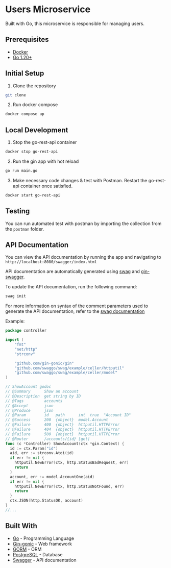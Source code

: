 # Users Microservice

Built with Go, this microservice is responsible for managing users.

## Prerequisites

- [Docker](https://www.docker.com/)
- [Go 1.20+](https://go.dev/dl/)

## Initial Setup

1. Clone the repository

```bash
git clone
```

2. Run docker compose

```bash
docker compose up
```

## Local Development

1. Stop the go-rest-api container

```bash
docker stop go-rest-api
```

2. Run the gin app with hot reload

```bash
go run main.go
```

3. Make necessary code changes & test with Postman. Restart the go-rest-api container once satisfied.

```bash
docker start go-rest-api
```

## Testing

You can run automated test with postman by importing the collection from the `postman` folder.

## API Documentation

You can view the API documentation by running the app and navigating to `http://localhost:8080/swagger/index.html`

API documentation are automatically generated using [swag](https://github.com/swaggo/swag) and [gin-swagger](https://github.com/swaggo/gin-swagger).

To update the API documentation, run the following command:

```bash
swag init
```

For more information on syntax of the comment parameters used to generate the API documentation, refer to the [swag documentation](https://github.com/swaggo/gin-swagger)

Example:

```go
package controller

import (
    "fmt"
    "net/http"
    "strconv"

    "github.com/gin-gonic/gin"
    "github.com/swaggo/swag/example/celler/httputil"
    "github.com/swaggo/swag/example/celler/model"
)

// ShowAccount godoc
// @Summary      Show an account
// @Description  get string by ID
// @Tags         accounts
// @Accept       json
// @Produce      json
// @Param        id   path      int  true  "Account ID"
// @Success      200  {object}  model.Account
// @Failure      400  {object}  httputil.HTTPError
// @Failure      404  {object}  httputil.HTTPError
// @Failure      500  {object}  httputil.HTTPError
// @Router       /accounts/{id} [get]
func (c *Controller) ShowAccount(ctx *gin.Context) {
  id := ctx.Param("id")
  aid, err := strconv.Atoi(id)
  if err != nil {
    httputil.NewError(ctx, http.StatusBadRequest, err)
    return
  }
  account, err := model.AccountOne(aid)
  if err != nil {
    httputil.NewError(ctx, http.StatusNotFound, err)
    return
  }
  ctx.JSON(http.StatusOK, account)
}
//...
```

## Built With

- [Go](https://golang.org/) - Programming Language
- [Gin-gonic](https://gin-gonic.com/) - Web framework
- [GORM](https://gorm.io/) - ORM
- [PostgreSQL](https://www.postgresql.org/) - Database
- [Swagger](https://swagger.io/) - API documentation
